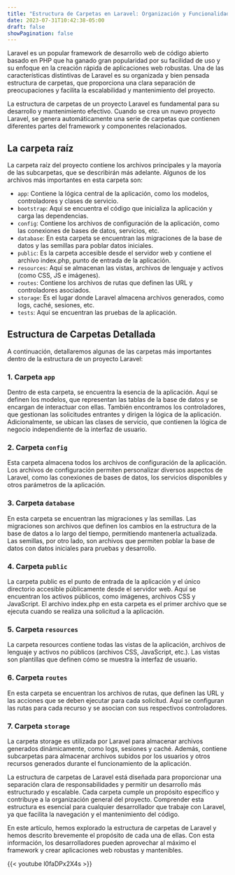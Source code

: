 ```yaml
---
title: "Estructura de Carpetas en Laravel: Organización y Funcionalidad"
date: 2023-07-31T10:42:38-05:00
draft: false
showPagination: false
---
```


Laravel es un popular framework de desarrollo web de código abierto basado en PHP que ha ganado gran popularidad por su facilidad de uso y su enfoque en la creación rápida de aplicaciones web robustas. Una de las características distintivas de Laravel es su organizada y bien pensada estructura de carpetas, que proporciona una clara separación de preocupaciones y facilita la escalabilidad y mantenimiento del proyecto.

La estructura de carpetas de un proyecto Laravel es fundamental para su desarrollo y mantenimiento efectivo. Cuando se crea un nuevo proyecto Laravel, se genera automáticamente una serie de carpetas que contienen diferentes partes del framework y componentes relacionados.

## La carpeta raíz

La carpeta raíz del proyecto contiene los archivos principales y la mayoría de las subcarpetas, que se describirán más adelante. Algunos de los archivos más importantes en esta carpeta son:

- `app`: Contiene la lógica central de la aplicación, como los modelos, controladores y clases de servicio.
- `bootstrap`: Aquí se encuentra el código que inicializa la aplicación y carga las dependencias.
- `config`: Contiene los archivos de configuración de la aplicación, como las conexiones de bases de datos, servicios, etc.
- `database`: En esta carpeta se encuentran las migraciones de la base de datos y las semillas para poblar datos iniciales.
- `public`: Es la carpeta accesible desde el servidor web y contiene el archivo index.php, punto de entrada de la aplicación.
- `resources`: Aquí se almacenan las vistas, archivos de lenguaje y activos (como CSS, JS e imágenes).
- `routes`: Contiene los archivos de rutas que definen las URL y controladores asociados.
- `storage`: Es el lugar donde Laravel almacena archivos generados, como logs, caché, sesiones, etc.
- `tests`: Aquí se encuentran las pruebas de la aplicación.

## Estructura de Carpetas Detallada

A continuación, detallaremos algunas de las carpetas más importantes dentro de la estructura de un proyecto Laravel:

### 1. Carpeta `app`

Dentro de esta carpeta, se encuentra la esencia de la aplicación. Aquí se definen los modelos, que representan las tablas de la base de datos y se encargan de interactuar con ellas. También encontramos los controladores, que gestionan las solicitudes entrantes y dirigen la lógica de la aplicación. Adicionalmente, se ubican las clases de servicio, que contienen la lógica de negocio independiente de la interfaz de usuario.

### 2. Carpeta `config`

Esta carpeta almacena todos los archivos de configuración de la aplicación. Los archivos de configuración permiten personalizar diversos aspectos de Laravel, como las conexiones de bases de datos, los servicios disponibles y otros parámetros de la aplicación.

### 3. Carpeta `database`

En esta carpeta se encuentran las migraciones y las semillas. Las migraciones son archivos que definen los cambios en la estructura de la base de datos a lo largo del tiempo, permitiendo mantenerla actualizada. Las semillas, por otro lado, son archivos que permiten poblar la base de datos con datos iniciales para pruebas y desarrollo.

### 4. Carpeta `public`

La carpeta public es el punto de entrada de la aplicación y el único directorio accesible públicamente desde el servidor web. Aquí se encuentran los activos públicos, como imágenes, archivos CSS y JavaScript. El archivo index.php en esta carpeta es el primer archivo que se ejecuta cuando se realiza una solicitud a la aplicación.

### 5. Carpeta `resources`

La carpeta resources contiene todas las vistas de la aplicación, archivos de lenguaje y activos no públicos (archivos CSS, JavaScript, etc.). Las vistas son plantillas que definen cómo se muestra la interfaz de usuario.

### 6. Carpeta `routes`

En esta carpeta se encuentran los archivos de rutas, que definen las URL y las acciones que se deben ejecutar para cada solicitud. Aquí se configuran las rutas para cada recurso y se asocian con sus respectivos controladores.

### 7. Carpeta `storage`

La carpeta storage es utilizada por Laravel para almacenar archivos generados dinámicamente, como logs, sesiones y caché. Además, contiene subcarpetas para almacenar archivos subidos por los usuarios y otros recursos generados durante el funcionamiento de la aplicación.

La estructura de carpetas de Laravel está diseñada para proporcionar una separación clara de responsabilidades y permitir un desarrollo más estructurado y escalable. Cada carpeta cumple un propósito específico y contribuye a la organización general del proyecto. Comprender esta estructura es esencial para cualquier desarrollador que trabaje con Laravel, ya que facilita la navegación y el mantenimiento del código.

En este artículo, hemos explorado la estructura de carpetas de Laravel y hemos descrito brevemente el propósito de cada una de ellas. Con esta información, los desarrolladores pueden aprovechar al máximo el framework y crear aplicaciones web robustas y mantenibles.

{{< youtube l0faDPx2X4s >}}